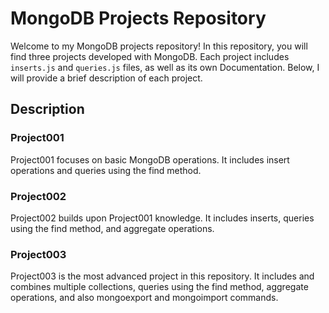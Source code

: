 # MongoDB Projects Repository

Welcome to my MongoDB projects repository! In this repository, you will find three projects developed with MongoDB. Each project includes `inserts.js` and `queries.js` files, as well as its own Documentation. Below, I will provide a brief description of each project.

## Description

### Project001

Project001 focuses on basic MongoDB operations. It includes insert operations and queries using the find method.

### Project002

Project002 builds upon Project001 knowledge. It includes inserts, queries using the find method, and aggregate operations.

### Project003

Project003 is the most advanced project in this repository. It includes and combines multiple collections, queries using the find method, aggregate operations, and also mongoexport and mongoimport commands.

